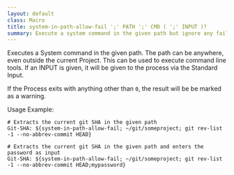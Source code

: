```yaml
---
layout: default
class: Macro
title: system-in-path-allow-fail ';' PATH ';' CMD ( ';' INPUT )?
summary: Execute a system command in the given path but ignore any failures
---
```


Executes a System command in the given path. The path can be anywhere, even outside the current Project. 
This can be used to execute command line tools. If an INPUT is given, it will be given to the process via the Standard Input. 

If the Process exits with anything other  than `0`, the result will be be marked as a warning. 

Usage Example:
```
# Extracts the current git SHA in the given path
Git-SHA: ${system-in-path-allow-fail; ~/git/someproject; git rev-list -1 --no-abbrev-commit HEAD}

# Extracts the current git SHA in the given path and enters the password as input
Git-SHA: ${system-in-path-allow-fail; ~/git/someproject; git rev-list -1 --no-abbrev-commit HEAD;mypassword}
```